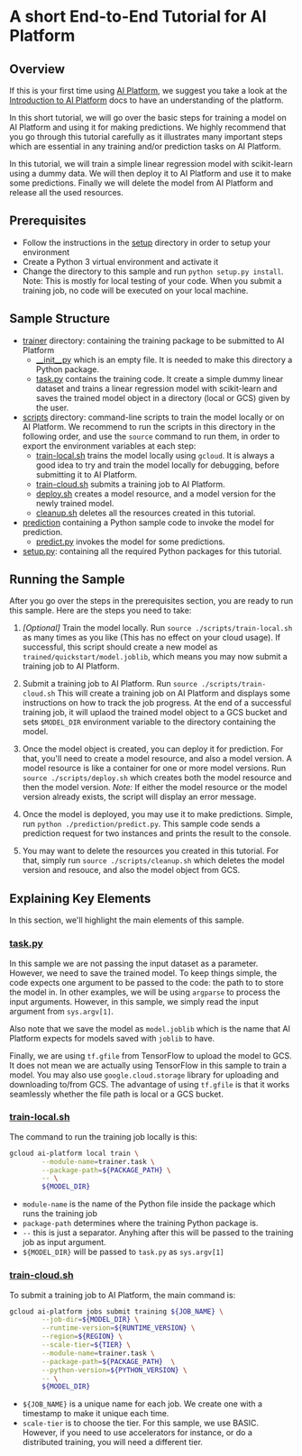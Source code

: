 # A short End-to-End Tutorial for AI Platform

## Overview

If this is your first time using [AI Platform](https://cloud.google.com/ml-engine/docs/),
we suggest you take a look at the [Introduction to AI Platform](https://cloud.google.com/ml-engine/docs/technical-overview) docs to have an understanding of the platform.

In this short tutorial, we will go over the basic steps for training a model
on AI Platform and using it for making predictions. We highly recommend that 
you go through this tutorial carefully as it illustrates many important steps which 
are essential in any training and/or prediction tasks on AI Platform.

In this tutorial, we will train a simple linear regression model with scikit-learn
using a dummy data. We will then deploy it to AI Platform and use it to make some
predictions. Finally we will delete the model from AI Platform and release all the used resources.

## Prerequisites

* Follow the instructions in the [setup](../setup) directory in order to setup your environment
* Create a Python 3 virtual environment and activate it
* Change the directory to this sample and run `python setup.py install`. Note: This 
is mostly for local testing of your code. When you submit a training job, no code will be
executed on your local machine. 

## Sample Structure

* [trainer](./trainer) directory: containing the training package to be submitted to AI Platform
  * [__init__py](./trainer/__init__.py) which is an empty file. It is needed to make this directory a Python package.
  * [task.py](./trainer/task.py) contains the training code. It create a simple dummy linear dataset
  and trains a linear regression model with scikit-learn and saves the trained model
  object in a directory (local or GCS) given by the user. 
* [scripts](./scripts) directory: command-line scripts to train the model locally or on AI Platform.
  We recommend to run the scripts in this directory in the following order, and use
  the `source` command to run them, in order to export the environment variables at each step:
  * [train-local.sh](./scripts/train-local.sh) trains the model locally using `gcloud`. It is always a
  good idea to try and train the model locally for debugging, before submitting it to AI Platform.
  * [train-cloud.sh](./scripts/train-cloud.sh) submits a training job to AI Platform.
  * [deploy.sh](./scripts/deploy.sh) creates a model resource, and a model version for the newly trained model.
  * [cleanup.sh](./scripts/cleanup.sh) deletes all the resources created in this tutorial.
* [prediction](./prediction) containing a Python sample code to invoke the model for prediction.
  * [predict.py](./prediction/predict.py) invokes the model for some predictions.
* [setup.py](./setup.py): containing all the required Python packages for this tutorial.


## Running the Sample

After you go over the steps in the prerequisites section, you are ready to run this sample.
Here are the steps you need to take:

1. _[Optional]_ Train the model locally. Run `source ./scripts/train-local.sh` as many times as
you like (This has no effect on your cloud usage). If successful, this script should
create a new model as `trained/quickstart/model.joblib`, which means you may now submit a
training job to AI Platform.

2. Submit a training job to AI Platform. Run `source ./scripts/train-cloud.sh` This will create a 
training job on AI Platform and displays some instructions on how to track the job progress.
At the end of a successful training job, it will uplaod the trained model object to a GCS
bucket and sets `$MODEL_DIR` environment variable to the directory containing the model.

3. Once the model object is created, you can deploy it for prediction. For that,
you'll need to create a model resource, and also a model version. A model resource is
like a container for one or more model versions. Run `source ./scripts/deploy.sh` which 
creates both the model resource and then the model version. _Note:_ If either the model
resource or the model version already exists, the script will display an error message.

4. Once the model is deployed, you may use it to make predictions. Simple, run 
`python ./prediction/predict.py`. This sample code sends a prediction request for two 
instances and prints the result to the console.

5. You may want to delete the resources you created in this tutorial. For that, simply 
run `source ./scripts/cleanup.sh` which deletes the model version and resouce, and also
the model object from GCS.

## Explaining Key Elements

In this section, we'll highlight the main elements of this sample.

### [task.py](./trainer/task.py)

In this sample we are not passing the input dataset as a parameter. However, we need
to save the trained model. To keep things simple, the code expects one argument
to be passed to the code: the path to to store the model in. In other examples, we will
be using `argparse` to process the input arguments. However, in this sample, we simply
read the input argument from `sys.argv[1]`.

Also note that we save the model as `model.joblib` which is
the name that AI Platform expects for models saved with `joblib` to have.

Finally, we are using `tf.gfile` from TensorFlow to upload the model to GCS. It does
not mean we are actually using TensorFlow in this sample to train a model. You may 
also use `google.cloud.storage` library for uploading and downloading to/from GCS.
The advantage of using `tf.gfile` is that it works seamlessly whether the file
path is local or a GCS bucket.

### [train-local.sh](./scripts/train-local.sh)

The command to run the training job locally is this:

```bash
gcloud ai-platform local train \
        --module-name=trainer.task \
        --package-path=${PACKAGE_PATH} \
        -- \
        ${MODEL_DIR}
```

* `module-name` is the name of the Python file inside the package which runs the training job
* `package-path` determines where the training Python package is.
* `--` this is just a separator. Anyhing after this will be passed to the training job as input argument.
* `${MODEL_DIR}` will be passed to `task.py` as `sys.argv[1]`

### [train-cloud.sh](./scripts/train-cloud.sh)

To submit a training job to AI Platform, the main command is:

```bash
gcloud ai-platform jobs submit training ${JOB_NAME} \
        --job-dir=${MODEL_DIR} \
        --runtime-version=${RUNTIME_VERSION} \
        --region=${REGION} \
        --scale-tier=${TIER} \
        --module-name=trainer.task \
        --package-path=${PACKAGE_PATH}  \
        --python-version=${PYTHON_VERSION} \
        -- \
        ${MODEL_DIR}
```

* `${JOB_NAME}` is a unique name for each job. We create one with a timestamp to make it unique each time.
* `scale-tier` is to choose the tier. For this sample, we use BASIC. However, if you need
to use accelerators for instance, or do a distributed training, you will need a different tier. 
